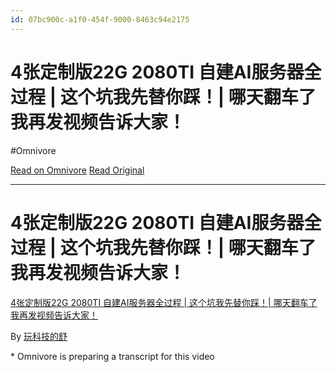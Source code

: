 ```yaml
---
id: 07bc900c-a1f0-454f-9000-8463c94e2175
---
```


# 4张定制版22G 2080TI 自建AI服务器全过程 | 这个坑我先替你踩！| 哪天翻车了我再发视频告诉大家！
#Omnivore

[Read on Omnivore](https://omnivore.app/me/https-www-youtube-com-watch-v-vrtd-rf-rp-z-2-c-1907e509642)
[Read Original](https://www.youtube.com/watch?v=VrtdRFRpZ2c)


---
# 4张定制版22G 2080TI 自建AI服务器全过程 | 这个坑我先替你踩！| 哪天翻车了我再发视频告诉大家！

[4张定制版22G 2080TI 自建AI服务器全过程 | 这个坑我先替你踩！| 哪天翻车了我再发视频告诉大家！](https://www.youtube.com/watch?v=VrtdRFRpZ2c)

By [玩科技的舒](https://www.youtube.com/@eriktse)

\* Omnivore is preparing a transcript for this video

